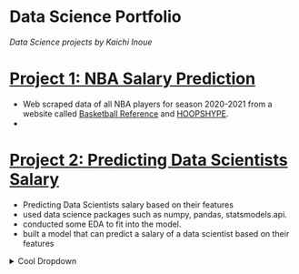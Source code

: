 # Data Science Portfolio
*Data Science projects by Kaichi Inoue*

# [Project 1: NBA Salary Prediction](https://github.com/kaichiinoue/nba_salary_prediction)
- Web scraped data of all NBA players for season 2020-2021 from a website called [Basketball Reference](https://www.basketball-reference.com/) and [HOOPSHYPE](https://hoopshype.com/salaries/players/2020-2021/).
- 

# [Project 2: Predicting Data Scientists Salary](https://github.com/kaichiinoue/ds_salary_project)
- Predicting Data Scientists salary based on their features
- used data science packages such as numpy, pandas, statsmodels.api.
- conducted some EDA to fit into the model.
- built a model that can predict a salary of a data scientist based on their features

<details><summary>Cool Dropdown</summary><br/>
blah blah blah blah you found me!
</details>
